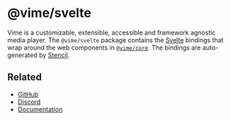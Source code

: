 # @vime/svelte

Vime is a customizable, extensible, accessible and framework agnostic media player. The `@vime/svelte`
package contains the [Svelte][svelte] bindings that wrap around the web components in
[`@vime/core`][vime-core]. The bindings are auto-generated by [Stencil][stencil].

[svelte]: https://svelte.dev
[stencil]: https://stenciljs.com
[vime-core]: https://www.npmjs.com/package/@vime/core

## Related

- [GitHub](https://github.com/vime-js/vime)
- [Discord](https://discord.gg/feZ6cAE)
- [Documentation](https://vimejs.com)
